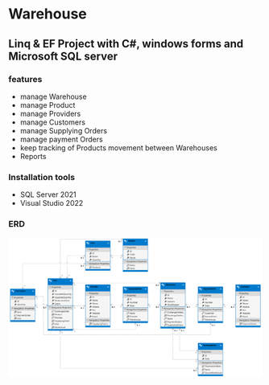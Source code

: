 # Warehouse

## Linq & EF Project with C#, windows forms and Microsoft SQL server

### features
- manage Warehouse
- manage Product
- manage Providers
- manage Customers
- manage Supplying Orders
- manage payment Orders
- keep tracking of Products movement between Warehouses
- Reports

### Installation tools
- SQL Server 2021
- Visual Studio 2022

### ERD

![EntityDesignerDiagram](./EntityDesignerDiagram.png)